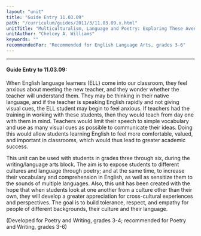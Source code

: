 ```yaml
---
layout: "unit"
title: "Guide Entry 11.03.09"
path: "/curriculum/guides/2011/3/11.03.09.x.html"
unitTitle: "Multiculturalism, Language and Poetry: Exploring These Avenues through the Sound of Words"
unitAuthor: "Chelcey A. Williams"
keywords: ""
recommendedFor: "Recommended for English Language Arts, grades 3-6"
---
```

<body>
<hr/>
<h4>
Guide Entry to 11.03.09:
</h4>
<p>
When English language learners (ELL) come into our classroom, they feel anxious about meeting the new teacher, and they wonder whether the teacher will understand them. They may be thinking in their native language, and if the teacher is speaking English rapidly and not giving visual cues, the ELL student may begin to feel anxious. If teachers had the training in working with these students, then they would teach from day one with them in mind. Teachers would limit their speech to simple vocabulary and use as many visual cues as possible to communicate their ideas. Doing this would allow students learning English to feel more comfortable, valued, and important in classrooms, which would thus lead to greater academic success.
</p>
<p>
This unit can be used with students in grades three through six, during the writing/language arts block. The aim is to expose students to different cultures and language through poetry; and at the same time, to increase their vocabulary and comprehension in English, as well as sensitize them to the sounds of multiple languages. Also, this unit has been created with the hope that when students look at one another from a culture other than their own, they will develop a greater appreciation for cross-cultural experiences and perspectives. The goal is to build tolerance, respect, and empathy for people of different backgrounds, their culture and their language.
</p>
<p>
(Developed for Poetry and Writing, grades 3-4; recommended for Poetry and Writing, grades 3-6)
</p>
</body>
